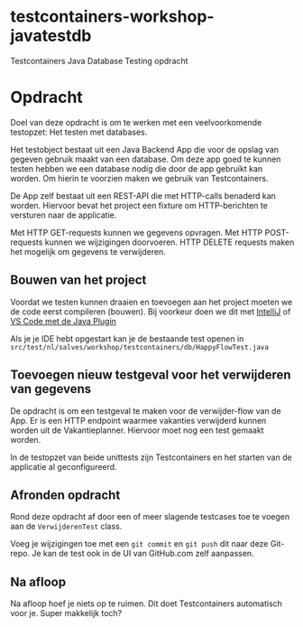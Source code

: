 # testcontainers-workshop-javatestdb
Testcontainers Java Database Testing opdracht

# Opdracht

Doel van deze opdracht is om te werken met een veelvoorkomende testopzet: Het testen met databases.

Het testobject bestaat uit een Java Backend App die voor de opslag van gegeven gebruik maakt van een database.
Om deze app goed te kunnen testen hebben we een database nodig die door de app gebruikt kan worden. Om hierin te voorzien
maken we gebruik van Testcontainers.

De App zelf bestaat uit een REST-API die met HTTP-calls benaderd kan worden. Hiervoor bevat het project een fixture om HTTP-berichten te versturen naar de applicatie.

Met HTTP GET-requests kunnen we gegevens opvragen. Met HTTP POST-requests kunnen we wijzigingen doorvoeren.
HTTP DELETE requests maken het mogelijk om gegevens te verwijderen.

## Bouwen van het project
Voordat we testen kunnen draaien en toevoegen aan het project moeten we de code eerst compileren (bouwen).
Bij voorkeur doen we dit met [IntelliJ](https://www.jetbrains.com/idea/download/) of [VS Code met de Java Plugin](https://code.visualstudio.com/docs/languages/java#_install-visual-studio-code-for-java)

Als je je IDE hebt opgestart kan je de bestaande test openen in 
``src/test/nl/salves/workshop/testcontainers/db/HappyFlowTest.java``

## Toevoegen nieuw testgeval voor het verwijderen van gegevens
De opdracht is om een testgeval te maken voor de verwijder-flow van de App.
Er is een HTTP endpoint waarmee vakanties verwijderd kunnen worden uit de Vakantieplanner. Hiervoor moet nog een test gemaakt worden.

In de testopzet van beide unittests zijn Testcontainers en het starten van de applicatie al geconfigureerd.

## Afronden opdracht
Rond deze opdracht af door een of meer slagende testcases toe te voegen aan de ``VerwijderenTest`` class.

Voeg je wijzigingen toe met een ``git commit`` en ``git push`` dit naar deze Git-repo. Je kan de test ook in de UI
van GitHub.com zelf aanpassen.

## Na afloop
Na afloop hoef je niets op te ruimen. Dit doet Testcontainers automatisch voor je. Super makkelijk toch?